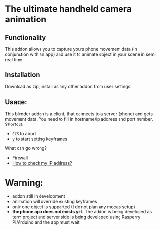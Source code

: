 # The ultimate handheld camera animation

## Functionality
This addon allows you to capture yours phone movement data (in conjunction with an app) and use it to animate object in your scene  in semi real time.

## Installation 
Download as zip, install as any other addon from user settings.

## Usage:
This blender addon is a client, that connects to a server (phone) and gets movement data. You need to fill in hostname/ip address and port number. 
Shortcut:
  - `ECS` to abort
  - `y` to start setting keyframes

What can go wrong? 
  - Firewall
  - [How to check my IP address?](http://www.howtofindmyipaddress.com/)

# Warning:
  - addon still in development
  - animation will override existing keyframes
  - only one object is supported (I do not plan any mocap setup)
  - **the phone app does not exists yet.** The addon is being developed as term project and server side is being developed using Rasperry PI/Arduino and the app must wait.
